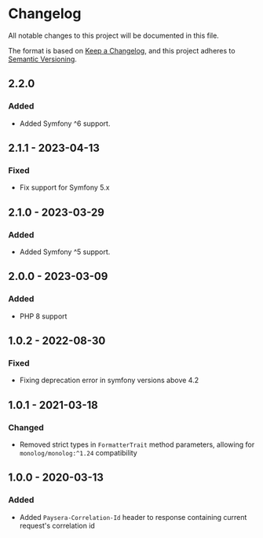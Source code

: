 # Changelog
All notable changes to this project will be documented in this file.

The format is based on [Keep a Changelog](https://keepachangelog.com/en/1.0.0/),
and this project adheres to [Semantic Versioning](https://semver.org/spec/v2.0.0.html).

## 2.2.0
### Added
- Added Symfony ^6 support.

## 2.1.1 - 2023-04-13
### Fixed
- Fix support for Symfony 5.x

## 2.1.0 - 2023-03-29
### Added
- Added Symfony ^5 support.

## 2.0.0 - 2023-03-09
### Added
- PHP 8 support

## 1.0.2 - 2022-08-30
### Fixed
- Fixing deprecation error in symfony versions above 4.2

## 1.0.1 - 2021-03-18
### Changed
- Removed strict types in `FormatterTrait` method parameters, allowing for `monolog/monolog:^1.24` compatibility

## 1.0.0 - 2020-03-13
### Added
- Added `Paysera-Correlation-Id` header to response containing current request's correlation id
